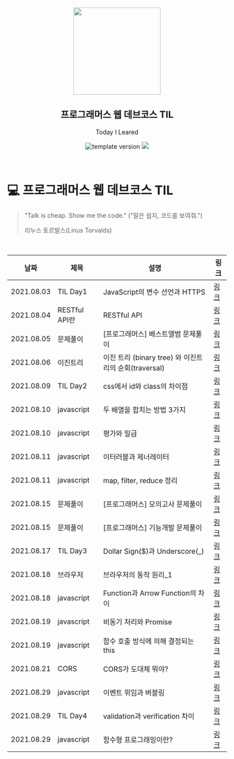 <br/>
<p align="middle" >
  <img width="200px;" src="./src/images/prgms-logo.png"/>
</p>
<h2 align="middle">프로그래머스 웹 데브코스 TIL</h2>
<p align="middle">Today I Leared</p>
<p align="middle">
  <img src="https://img.shields.io/badge/version-1.0.0-blue?style=flat-square" alt="template version"/>
  <img src="https://img.shields.io/badge/language-md-md.svg?style=flat-square"/>
</p>

<p align="middle">
  <!-- <a href="#">☕ 블로그 링크</a> -->  
</p>

<br/>

# 💻 프로그래머스 웹 데브코스 TIL

> "Talk is cheap. Show me the code."
> ("말은 쉽지, 코드를 보여줘.")
>
> 리누스 토르발스(Linus Torvalds)

<br/>

| 날짜       | 제목          | 설명                                                  | 링크                                                                    |
| ---------- | ------------- | ----------------------------------------------------- | ----------------------------------------------------------------------- |
| 2021.08.03 | TIL Day1      | JavaScript의 변수 선언과 HTTPS                        | [링크](https://velog.io/@yes3427/binary-tree-and-traversal)             |
| 2021.08.04 | RESTful API란 | RESTful API                                           | [링크](https://velog.io/@yes3427/network-about-RESTfulAPI)              |
| 2021.08.05 | 문제풀이      | [프로그래머스] 베스트앨범 문제풀이                    | [링크](https://velog.io/@yes3427/programmers-bestAlbum)                 |
| 2021.08.06 | 이진트리      | 이진 트리 (binary tree) 와 이진트리의 순회(traversal) | [링크](https://velog.io/@yes3427/binary-tree-and-traversal)             |
| 2021.08.09 | TIL Day2      | css에서 id와 class의 차이점                           | [링크](https://velog.io/@yes3427/TIL-Day2)                              |
| 2021.08.10 | javascript    | 두 배열을 합치는 방법 3가지                           | [링크](https://velog.io/@yes3427/JavaScript-array-join)                 |
| 2021.08.10 | javascript    | 평가와 일급                                           | [링크](https://velog.io/@yes3427/JavaScript-evaluation-and-firstClass)  |
| 2021.08.11 | javascript    | 이터러블과 제너레이터                                 | [링크](https://velog.io/@yes3427/JavaScript-iterable-generator)         |
| 2021.08.11 | javascript    | map, filter, reduce 정리                              | [링크](https://velog.io/@yes3427/JavaScript-map-filter-reduce)          |
| 2021.08.15 | 문제풀이      | [프로그래머스] 모의고사 문제풀이                      | [링크](https://velog.io/@yes3427/programmers-exam)                      |
| 2021.08.15 | 문제풀이      | [프로그래머스] 기능개발 문제풀이                      | [링크](https://velog.io/@yes3427/programmers-function)                  |
| 2021.08.17 | TIL Day3      | Dollar Sign($)과 Underscore(\_)                       | [링크](https://velog.io/@yes3427/JavaScript-Dollar-Sign-and-Underscore) |
| 2021.08.18 | 브라우저      | 브라우저의 동작 원리\_1                               | [링크](https://velog.io/@yes3427/web-browser-1)                         |
| 2021.08.18 | javascript    | Function과 Arrow Function의 차이                      | [링크](https://velog.io/@yes3427/JavaScript-Function-Arrow-Function)    |
| 2021.08.19 | javascript    | 비동기 처리와 Promise                                 | [링크](https://velog.io/@yes3427/JavaScript-Async-and-Promise)          |
| 2021.08.19 | javascript    | 함수 호출 방식에 의해 결정되는 this                   | [링크](https://velog.io/@yes3427/JavaScript-this)                       |
| 2021.08.21 | CORS          | CORS가 도대체 뭐야?                                   | [링크](https://velog.io/@yes3427/What-is-CORS)                          |
| 2021.08.29 | javascript    | 이벤트 위임과 버블링                                  | [링크](https://velog.io/@yes3427/event-delegation-bubbling)             |
| 2021.08.29 | TIL Day4      | validation과 verification 차이                        | [링크](https://velog.io/@yes3427/TIL-DAY4-validation-verification)      |
| 2021.08.29 | javascript    | 함수형 프로그래밍이란?                                | [링크](https://velog.io/@yes3427/JavaScript-fuctional-programming)      |
